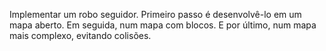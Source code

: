 Implementar um robo seguidor. Primeiro passo é desenvolvê-lo em um mapa aberto. Em seguida, num mapa com blocos. E por último, num mapa mais complexo, evitando colisões.